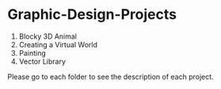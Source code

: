 # Graphic-Design-Projects

1. Blocky 3D Animal
2. Creating a Virtual World 
3. Painting
4. Vector Library

Please go to each folder to see the description of each project.
